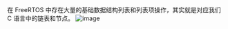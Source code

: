 在 FreeRTOS 中存在大量的基础数据结构列表和列表项操作，其实就是对应我们 C 语言中的链表和节点。
![image](https://user-images.githubusercontent.com/63707976/134451476-bccfbf93-d33c-40f3-9149-daea6b95ef6a.png)
